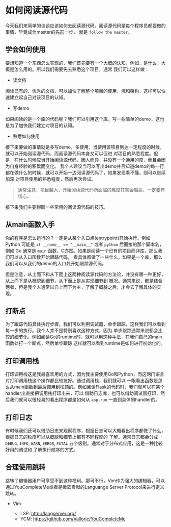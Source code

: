 # 如何阅读源代码

今天我们来简单的谈谈应该如何去阅读源代码。阅读源代码是每个程序员都要做的事情，毕竟成为master的先前一步，
就是 `follow the master`。

## 学会如何使用

要想知道一个东西怎么实现的，我们首先要有一个大概的认知，例如，是什么，大概是怎么用的。所以我们需要先去熟悉这个项目，通常
我们可以这样做：

- 读文档

阅读已有的，优秀的文档，可以加快了解整个项目的使用，坑和架构，这样可以快速建立起自己对该项目的认知。

- 写demo

如果阅读的是一个库的代码呢？我们可以引用这个库，写一些简单的demo，这也是为了加快我们建立对项目的认知。

- 熟悉如何使用

接下来要做的事情就是多写demo，多使用，当使用该项目到达一定程度的时候，就可以开始阅读源代码，而阅读源代码本身又可以促进
对项目的熟悉程度。但是，在什么时候应当开始阅读源代码，因人而异，并没有一个通用的度，而且会因为自身经验的积累而变化。
我个人建议当可以写出demo并且知道demo的每一行都在做什么的时候，就可以开始一边阅读源代码了，如果发现看不懂，则可以继续加深
对项目使用的熟悉程度，然后再次尝试。

> 通常注意，项目越大，开始阅读源代码所面临的难度其实会越高，一定要有信心。

接下来我们主要聊聊一些常用的阅读源代码的技巧。

## 从main函数入手

你的程序是怎么运行的？一定是从某个入口点(entrypoint)开始执行。例如 Python 可能是 `if __name__ == "__main__"` 或者 `python`
后面接的那个脚本名，例如 Go 通常是 `main` 函数，C亦然。如果是阅读一个已有的项目而非库，那么我们可以从入口函数开始跟踪代码，
看具体都做了一些什么，如果是一个库，那么我们可以从我们的demo的入口处开始跟踪源代码。

但是注意，从上而下和从下而上这两种阅读源代码的方法论，并没有哪一种更好，从上而下是从概貌到细节，从下而上是从实现细节到
概况。通常来说，都是结合两者，但是我个人通常以自上而下为主，了解了概貌之后，才会去了解具体的实现。

## 打断点

为了跟踪代码具体执行步骤，我们可以利用调试器，单步跟踪，这样我们可以看到每一步的执行。我个人并不是特别喜欢这种方式，因为
单步跟踪通常来说都会比较的细节化。例如阅读Go的runtime时，就可以用这种手法，在我们自己的main函数处打一个断点，然后单步跟踪
这样就可以看到runtime是如何进行初始化的。

## 打印调用栈

打印调用栈这是我最喜欢用的方式，因为我主要使用Go和Python，而这两门语言对打印调用栈这个操作都比较友好。通过调用栈，我们就可以
一眼看出函数是怎么从main函数到最后调用到栈顶的。例如阅读Flask的代码时，我们就可以在某个handler出直接把调用栈打印出来，可以
借助日志库，也可以借助调试器打印，然后我们就可以很轻易的看出程序都是如何从 `app.run` 一直到具体的handler的。

## 打印日志

有时候我们还可以借助日志来观察程序，根据日志可以大概看出程序都做了什么，根据日志的粒度可以从概貌和细节上都有不同程度的
了解。通常日志都会分成 `DEBUG`, `INFO`, `WARN`, `ERROR`, `FATAL` 五个级别。通常对于分布式应用，这是一种比较好用的调试和
了解执行顺序的方式。

## 合理使用跳转

跳转？编辑器用户可享受不到这种福利。那可不行，Vim作为强大的编辑器，可以通过YouCompleteMe或者是微软贡献的Languange Server
Protocol来进行定义跳转。

- Vim

    - LSP: http://langserver.org/
    - YCM: https://github.com/Valloric/YouCompleteMe
